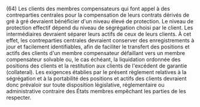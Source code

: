 (64) Les clients des membres compensateurs qui font appel à des contreparties centrales pour la compensation de leurs contrats dérivés de gré à gré devraient bénéficier d'un niveau élevé de protection. Le niveau de protection effectif dépend du niveau de ségrégation choisi par le client. Les intermédiaires devraient séparer leurs actifs de ceux de leurs clients. À cet effet, les contreparties centrales devraient conserver des enregistrements à jour et facilement identifiables, afin de faciliter le transfert des positions et actifs des clients d'un membre compensateur défaillant vers un membre compensateur solvable ou, le cas échéant, la liquidation ordonnée des positions des clients et la restitution aux clients de l'excédent de garantie (collateral). Les exigences établies par le présent règlement relatives à la ségrégation et à la portabilité des positions et actifs des clients devraient donc prévaloir sur toute disposition législative, réglementaire ou administrative contraire des États membres empêchant les parties de les respecter.